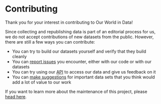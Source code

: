 # Contributing

Thank you for your interest in contributing to Our World in Data!

Since collecting and republishing data is part of an editorial process for us, we do not accept contributions of new datasets from the public. However, there are still a few ways you can contribute:

- You can try to build our datasets yourself and verify that they build cleanly
- You can [report issues](https://github.com/owid/etl/issues) you encounter, either with our code or with our datasets
- You can try using our [API](api/index.md) to access our data and give us feedback on it
- You can [make suggestions](https://github.com/owid/etl/discussions) for important data sets that you think would add a lot of value to our work


If you want to learn more about the maintenance of this project, please [head here](dev/index.md).
